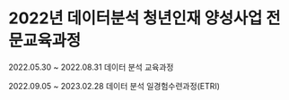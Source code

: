 # 2022년 데이터분석 청년인재 양성사업 전문교육과정

2022.05.30 ~ 2022.08.31
데이터 분석 교육과정

2022.09.05 ~ 2023.02.28
데이터 분석 일경험수련과정(ETRI)

